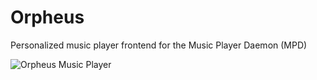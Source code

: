 # Orpheus
Personalized music player frontend for the Music Player Daemon (MPD)

![Orpheus Music Player](http://i.imgur.com/SZu10Ki.png)
